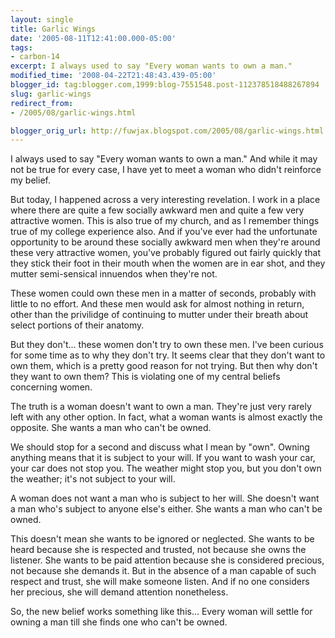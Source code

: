 ```yaml
---
layout: single
title: Garlic Wings
date: '2005-08-11T12:41:00.000-05:00'
tags:
- carbon-14
excerpt: I always used to say "Every woman wants to own a man."
modified_time: '2008-04-22T21:48:43.439-05:00'
blogger_id: tag:blogger.com,1999:blog-7551548.post-112378518488267894
slug: garlic-wings
redirect_from: 
- /2005/08/garlic-wings.html

blogger_orig_url: http://fuwjax.blogspot.com/2005/08/garlic-wings.html
---
```


I always used to say "Every woman wants to own a man."  And while it may not be true for every case, I have yet to meet a woman who didn't reinforce my belief.

But today, I happened across a very interesting revelation.  I work in a place where there are quite a few socially awkward men and quite a few very attractive women.  This is also true of my church, and as I remember things true of my college experience also.  And if you've ever had the unfortunate opportunity to be around these socially awkward men when they're around these very attractive women, you've probably figured out fairly quickly that they stick their foot in their mouth when the women are in ear shot, and they mutter semi-sensical innuendos when they're not.

These women could own these men in a matter of seconds, probably with little to no effort.  And these men would ask for almost nothing in return, other than the privilidge of continuing to mutter under their breath about select portions of their anatomy.

But they don't... these women don't try to own these men.  I've been curious for some time as to why they don't try.  It seems clear that they don't want to own them, which is a pretty good reason for not trying.  But then why don't they want to own them?  This is violating one of my central beliefs concerning women.

The truth is a woman doesn't want to own a man.  They're just very rarely left with any other option.  In fact, what a woman wants is almost exactly the opposite.  She wants a man who can't be owned.

We should stop for a second and discuss what I mean by "own".  Owning anything means that it is subject to your will.  If you want to wash your car, your car does not stop you.  The weather might stop you, but you don't own the weather; it's not subject to your will.

A woman does not want a man who is subject to her will.  She doesn't want a man who's subject to anyone else's either.  She wants a man who can't be owned.

This doesn't mean she wants to be ignored or neglected.  She wants to be heard because she is respected and trusted, not because she owns the listener.  She wants to be paid attention because she is considered precious, not because she demands it.  But in the absence of a man capable of such respect and trust, she will make someone listen.  And if no one considers her precious, she will demand attention nonetheless.

So, the new belief works something like this... Every woman will settle for owning a man till she finds one who can't be owned.